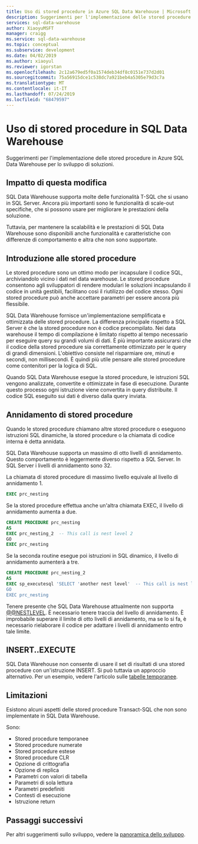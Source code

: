 ```yaml
---
title: Uso di stored procedure in Azure SQL Data Warehouse | Microsoft Docs
description: Suggerimenti per l'implementazione delle stored procedure in Azure SQL Data Warehouse per lo sviluppo di soluzioni.
services: sql-data-warehouse
author: XiaoyuMSFT
manager: craigg
ms.service: sql-data-warehouse
ms.topic: conceptual
ms.subservice: development
ms.date: 04/02/2019
ms.author: xiaoyul
ms.reviewer: igorstan
ms.openlocfilehash: 2c12a679ed5f0a1574deb34df8c0151e737d2d01
ms.sourcegitcommit: 75a56915dce1c538dc7a921beb4a5305e79d3c7a
ms.translationtype: MT
ms.contentlocale: it-IT
ms.lasthandoff: 07/24/2019
ms.locfileid: "68479597"
---
```

# <a name="using-stored-procedures-in-sql-data-warehouse"></a>Uso di stored procedure in SQL Data Warehouse
Suggerimenti per l'implementazione delle stored procedure in Azure SQL Data Warehouse per lo sviluppo di soluzioni.

## <a name="what-to-expect"></a>Impatto di questa modifica

SQL Data Warehouse supporta molte delle funzionalità T-SQL che si usano in SQL Server. Ancora più importanti sono le funzionalità di scale-out specifiche, che si possono usare per migliorare le prestazioni della soluzione.

Tuttavia, per mantenere la scalabilità e le prestazioni di SQL Data Warehouse sono disponibili anche funzionalità e caratteristiche con differenze di comportamento e altra che non sono supportate.


## <a name="introducing-stored-procedures"></a>Introduzione alle stored procedure
Le stored procedure sono un ottimo modo per incapsulare il codice SQL, archiviandolo vicino i dati nel data warehouse. Le stored procedure consentono agli sviluppatori di rendere modulari le soluzioni incapsulando il codice in unità gestibili, facilitano così il riutilizzo del codice stesso. Ogni stored procedure può anche accettare parametri per essere ancora più flessibile.

SQL Data Warehouse fornisce un'implementazione semplificata e ottimizzata delle stored procedure. La differenza principale rispetto a SQL Server è che la stored procedure non è codice precompilato. Nei data warehouse il tempo di compilazione è limitato rispetto al tempo necessario per eseguire query su grandi volumi di dati. È più importante assicurarsi che il codice della stored procedure sia correttamente ottimizzato per le query di grandi dimensioni. L'obiettivo consiste nel risparmiare ore, minuti e secondi, non millisecondi. È quindi più utile pensare alle stored procedure come contenitori per la logica di SQL.     

Quando SQL Data Warehouse esegue la stored procedure, le istruzioni SQL vengono analizzate, convertite e ottimizzate in fase di esecuzione. Durante questo processo ogni istruzione viene convertita in query distribuite. Il codice SQL eseguito sui dati è diverso dalla query inviata.

## <a name="nesting-stored-procedures"></a>Annidamento di stored procedure
Quando le stored procedure chiamano altre stored procedure o eseguono istruzioni SQL dinamiche, la stored procedure o la chiamata di codice interna è detta annidata.

SQL Data Warehouse supporta un massimo di otto livelli di annidamento. Questo comportamento è leggermente diverso rispetto a SQL Server. In SQL Server i livelli di annidamento sono 32.

La chiamata di stored procedure di massimo livello equivale al livello di annidamento 1.

```sql
EXEC prc_nesting
```
Se la stored procedure effettua anche un'altra chiamata EXEC, il livello di annidamento aumenta a due.

```sql
CREATE PROCEDURE prc_nesting
AS
EXEC prc_nesting_2  -- This call is nest level 2
GO
EXEC prc_nesting
```
Se la seconda routine esegue poi istruzioni in SQL dinamico, il livello di annidamento aumenterà a tre.

```sql
CREATE PROCEDURE prc_nesting_2
AS
EXEC sp_executesql 'SELECT 'another nest level'  -- This call is nest level 2
GO
EXEC prc_nesting
```

Tenere presente che SQL Data Warehouse attualmente non supporta [@@NESTLEVEL](/sql/t-sql/functions/nestlevel-transact-sql). È necessario tenere traccia del livello di annidamento. È improbabile superare il limite di otto livelli di annidamento, ma se lo si fa, è necessario rielaborare il codice per adattare i livelli di annidamento entro tale limite.

## <a name="insertexecute"></a>INSERT..EXECUTE
SQL Data Warehouse non consente di usare il set di risultati di una stored procedure con un'istruzione INSERT. Si può tuttavia un approccio alternativo. Per un esempio, vedere l'articolo sulle [tabelle temporanee](sql-data-warehouse-tables-temporary.md). 

## <a name="limitations"></a>Limitazioni
Esistono alcuni aspetti delle stored procedure Transact-SQL che non sono implementate in SQL Data Warehouse.

Sono:

* Stored procedure temporanee
* Stored procedure numerate
* Stored procedure estese
* Stored procedure CLR
* Opzione di crittografia
* Opzione di replica
* Parametri con valori di tabella
* Parametri di sola lettura
* Parametri predefiniti
* Contesti di esecuzione
* Istruzione return

## <a name="next-steps"></a>Passaggi successivi
Per altri suggerimenti sullo sviluppo, vedere la [panoramica dello sviluppo](sql-data-warehouse-overview-develop.md).


